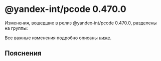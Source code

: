 # @yandex-int/pcode 0.470.0

<!-- ЧЕЛОВЕЧЕСКОЕ ВСТУПЛЕНИЕ -->

Изменения, вошедшие в релиз @yandex-int/pcode 0.470.0, разделены на группы:

Все важные изменения подробно описаны [ниже](#Пояснения).

## Пояснения

